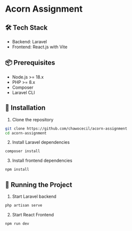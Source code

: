 # Acorn Assignment

## 🛠️ Tech Stack
- Backend: Laravel
- Frontend: React.js with Vite

## 📦 Prerequisites
- Node.js >= 18.x
- PHP >= 8.x
- Composer
- Laravel CLI 

## 🚀 Installation
1. Clone the repository
```bash
git clone https://github.com/chawocecil/acorn-assignment
cd acorn-assignment
```
2. Install Laravel dependencies
```bash
composer install
```
3. Install frontend dependencies
```bash
npm install
```

## 🏃 Running the Project
1. Start Laravel backend
```bash
php artisan serve
```
2. Start React Frontend
```bash
npm run dev
```
